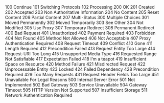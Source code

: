 100 	 	Continue
101 	 	Switching Protocols
102 	 	Processing
200 	 	OK
201 	 	Created
202 	 	Accepted
203 	 	Non Authoritative Information
204 	 	No Content
205 	 	Reset Content
206 	 	Partial Content
207 	 	Multi-Status
300 	 	Multiple Choices
301 	 	Moved Permanently
302 	 	Moved Temporarily
303 	 	See Other
304 	 	Not Modified
305 	 	Use Proxy
307 	 	Temporary Redirect
308 	 	Permanent Redirect
400 	 	Bad Request
401 	 	Unauthorized
402 	 	Payment Required
403 	 	Forbidden
404 	 	Not Found
405 	 	Method Not Allowed
406 	 	Not Acceptable
407 	 	Proxy Authentication Required
408 	 	Request Timeout
409 	 	Conflict
410 	 	Gone
411 	 	Length Required
412 	 	Precondition Failed
413 	 	Request Entity Too Large
414 	 	Request-URI Too Long
415 	 	Unsupported Media Type
416 	 	Requested Range Not Satisfiable
417 	 	Expectation Failed
418 	 	I'm a teapot
419 	 	Insufficient Space on Resource
420 	 	Method Failure
421 	 	Misdirected Request
422 	 	Unprocessable Entity
423 	 	Locked
424 	 	Failed Dependency
428 	 	Precondition Required
429 	 	Too Many Requests
431 	 	Request Header Fields Too Large
451 	 	Unavailable For Legal Reasons
500 	 	Internal Server Error
501 	 	Not Implemented
502 	 	Bad Gateway
503 	 	Service Unavailable
504 	 	Gateway Timeout
505 	 	HTTP Version Not Supported
507 	 	Insufficient Storage
511 	 	Network Authentication Required